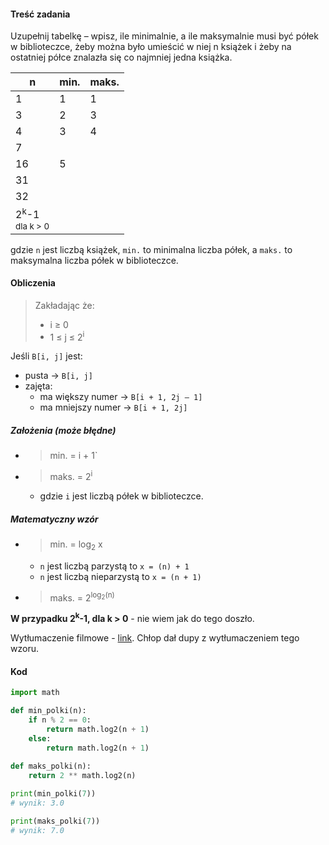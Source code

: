 #### Treść zadania
Uzupełnij tabelkę – wpisz, ile minimalnie, a ile maksymalnie musi być półek w biblioteczce, żeby można było umieścić w niej n książek i żeby na ostatniej półce znalazła się co najmniej jedna książka. 

| n | min. | maks. |
| ------------- | ------------- | ------------- |
| 1 | 1 | 1 |
| 3 | 2 | 3 |
| 4 | 3 | 4 |
| 7 |   |   |
| 16 | 5 |   |
| 31 |   |   |
| 32 |   |   |
| 2<sup>k</sup>-1<br><sub>dla k > 0</sub> |   |   |

gdzie `n` jest liczbą książek, `min.` to minimalna liczba półek, a `maks.` to maksymalna liczba półek w biblioteczce.

#### Obliczenia
> Zakładając że:
> - i ≥ 0<br>
> - 1 ≤ j ≤ 2<sup>i</sup>

Jeśli `B[i, j]` jest:
- pusta → `B[i, j]`
- zajęta:
    - ma większy numer → `B[i + 1, 2j – 1]`
    - ma mniejszy numer → `B[i + 1, 2j]`

##### Założenia (może błędne)
- > min. = i + 1`
- > maks. = 2<sup>i</sup>
    - gdzie `i` jest liczbą półek w biblioteczce.

##### Matematyczny wzór
- > min. = log<sub>2</sub> x
    - `n` jest liczbą parzystą to `x = (n) + 1`
    - `n` jest liczbą nieparzystą to `x = (n + 1)`
- > maks. = 2<sup>log<sub>2</sub>(n)</sup>

**W przypadku 2<sup>k</sup>-1, dla k > 0** - nie wiem jak do tego doszło.

Wytłumaczenie filmowe - [link](https://youtu.be/LnJvb7Kb2yA?t=640). Chłop dał dupy z wytłumaczeniem tego wzoru.


#### Kod
```python
import math

def min_polki(n):
    if n % 2 == 0:
        return math.log2(n + 1)
    else:
        return math.log2(n + 1)
        
def maks_polki(n):
    return 2 ** math.log2(n)

print(min_polki(7))
# wynik: 3.0

print(maks_polki(7))
# wynik: 7.0
```